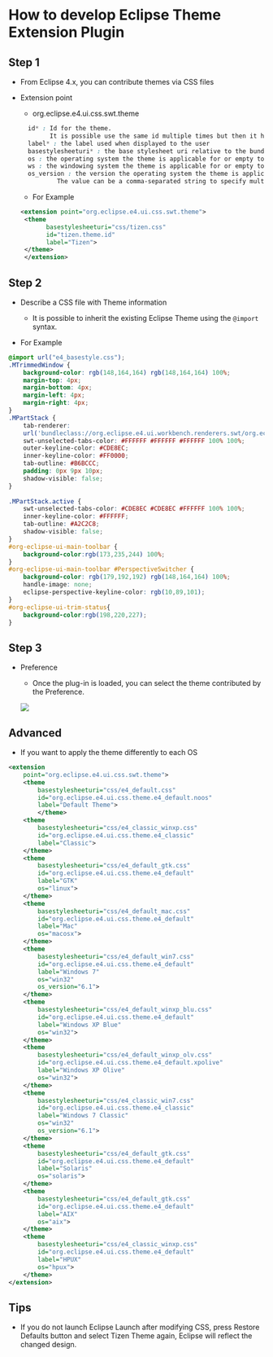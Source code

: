 # How to develop Eclipse Theme Extension Plugin

## Step 1
- From Eclipse 4.x, you can contribute themes via CSS files
- Extension point
  - org.eclipse.e4.ui.css.swt.theme
  
  ```css
    id* : Id for the theme. 
          It is possible use the same id multiple times but then it has to have distinct OS and WS filter values
    label* : the label used when displayed to the user
    basestylesheeturi* : the base stylesheet uri relative to the bundle
    os : the operating system the theme is applicable for or empty to apply on all
    ws : the windowing system the theme is applicable for or empty to apply to all
    os_version : the version the operating system the theme is applicable for or empty to apply on all. 
            The value can be a comma-separated string to specify multiple versions.
  ```
  - For Example
  
  ```xml
  <extension point="org.eclipse.e4.ui.css.swt.theme">
   <theme
         basestylesheeturi="css/tizen.css"
         id="tizen.theme.id"
         label="Tizen">
   </theme>
   </extension>
  ```
## Step 2
- Describe a CSS file with Theme information
    - It is possible to inherit the existing Eclipse Theme using the `@import` syntax.
    
- For Example

```css
@import url("e4_basestyle.css");
.MTrimmedWindow {
    background-color: rgb(148,164,164) rgb(148,164,164) 100%;
    margin-top: 4px;
    margin-bottom: 4px;
    margin-left: 4px;
    margin-right: 4px;
}
.MPartStack {
    tab-renderer: 
    url('bundleclass://org.eclipse.e4.ui.workbench.renderers.swt/org.eclipse.e4.ui.workbench.renderers.swt.CTabRendering');
    swt-unselected-tabs-color: #FFFFFF #FFFFFF #FFFFFF 100% 100%;
    outer-keyline-color: #CDE8EC;
    inner-keyline-color: #FF0000;
    tab-outline: #B6BCCC;
    padding: 0px 9px 10px;
    shadow-visible: false;
}
 
.MPartStack.active {
    swt-unselected-tabs-color: #CDE8EC #CDE8EC #FFFFFF 100% 100%;
    inner-keyline-color: #FFFFFF;
    tab-outline: #A2C2C8;
    shadow-visible: false;
}
#org-eclipse-ui-main-toolbar {
    background-color:rgb(173,235,244) 100%;
}
#org-eclipse-ui-main-toolbar #PerspectiveSwitcher {
    background-color: rgb(179,192,192) rgb(148,164,164) 100%;
    handle-image: none;
    eclipse-perspective-keyline-color: rgb(10,89,101);
}
#org-eclipse-ui-trim-status{
    background-color:rgb(198,220,227);
}
```
    
## Step 3
  - Preference
    - Once the plug-in is loaded, you can select the theme contributed by the Preference.
    
    ![](/docs/image/theme-ext.png)
    
## Advanced
- If you want to apply the theme differently to each OS
```xml
<extension
    point="org.eclipse.e4.ui.css.swt.theme">
    <theme
        basestylesheeturi="css/e4_default.css"
        id="org.eclipse.e4.ui.css.theme.e4_default.noos"
        label="Default Theme">
        </theme>
    <theme
        basestylesheeturi="css/e4_classic_winxp.css"
        id="org.eclipse.e4.ui.css.theme.e4_classic"
        label="Classic">
    </theme>
    <theme
        basestylesheeturi="css/e4_default_gtk.css"
        id="org.eclipse.e4.ui.css.theme.e4_default"
        label="GTK"
        os="linux">
    </theme>
    <theme
        basestylesheeturi="css/e4_default_mac.css"
        id="org.eclipse.e4.ui.css.theme.e4_default"
        label="Mac"
        os="macosx">
    </theme>
    <theme
        basestylesheeturi="css/e4_default_win7.css"
        id="org.eclipse.e4.ui.css.theme.e4_default"
        label="Windows 7"
        os="win32"
        os_version="6.1">
    </theme>
    <theme
        basestylesheeturi="css/e4_default_winxp_blu.css"
        id="org.eclipse.e4.ui.css.theme.e4_default"
        label="Windows XP Blue"
        os="win32">
    </theme>
    <theme
        basestylesheeturi="css/e4_default_winxp_olv.css"
        id="org.eclipse.e4.ui.css.theme.e4_default.xpolive"
        label="Windows XP Olive"
        os="win32">
    </theme>
    <theme
        basestylesheeturi="css/e4_classic_win7.css"
        id="org.eclipse.e4.ui.css.theme.e4_classic"
        label="Windows 7 Classic"
        os="win32"
        os_version="6.1">
    </theme>
    <theme
        basestylesheeturi="css/e4_default_gtk.css"
        id="org.eclipse.e4.ui.css.theme.e4_default"
        label="Solaris"
        os="solaris">
    </theme>
    <theme
        basestylesheeturi="css/e4_default_gtk.css"
        id="org.eclipse.e4.ui.css.theme.e4_default"
        label="AIX"
        os="aix">
    </theme>
    <theme
        basestylesheeturi="css/e4_classic_winxp.css"
        id="org.eclipse.e4.ui.css.theme.e4_default"
        label="HPUX"
        os="hpux">
    </theme>
</extension>
```

## Tips
- If you do not launch Eclipse Launch after modifying CSS, press Restore Defaults button and select Tizen Theme again, Eclipse will reflect the changed design.
